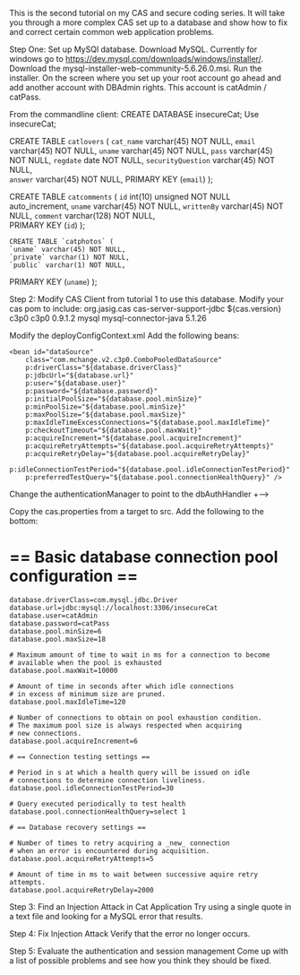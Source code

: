 This is the second tutorial on my CAS and secure coding series.  It will take you through a more complex CAS set up to a database and show how to fix and correct certain common web application problems.

Step One:  Set up MySQl database.
Download MySQL.  Currently for windows go to https://dev.mysql.com/downloads/windows/installer/.  Download the mysql-installer-web-community-5.6.26.0.msi.  Run the installer.  On the screen where you set up your root account go ahead and add another account with DBAdmin rights.  This account is catAdmin / catPass.

From the commandline client:
CREATE DATABASE insecureCat;
Use insecureCat;

CREATE TABLE `catlovers` (
  `cat_name` varchar(45) NOT NULL,
  `email` varchar(45) NOT NULL,
  `uname` varchar(45) NOT NULL,
  `pass` varchar(45) NOT NULL,
  `regdate` date NOT NULL,
  `securityQuestion` varchar(45) NOT NULL,  
  `answer` varchar(45) NOT NULL, 
  PRIMARY KEY  (`email`)
);

CREATE TABLE `catcomments` (
	`id` int(10) unsigned NOT NULL auto_increment,
	`uname` varchar(45) NOT NULL,
	`writtenBy` varchar(45) NOT NULL,
	`comment` varchar(128) NOT NULL,  
	PRIMARY KEY  (`id`)
);

	CREATE TABLE `catphotos` (
	`uname` varchar(45) NOT NULL,
	`private` varchar(1) NOT NULL,
	`public` varchar(1) NOT NULL,  
  PRIMARY KEY  (`uname`)
);

Step 2:  Modify CAS Client from tutorial 1 to use this database.
Modify your cas pom to include:
		<dependency>
			<groupId>org.jasig.cas</groupId>
			<artifactId>cas-server-support-jdbc</artifactId>
			<version>${cas.version}</version>
		</dependency>
		<dependency>
			<groupId>c3p0</groupId>
			<artifactId>c3p0</artifactId>
			<version>0.9.1.2</version>
		</dependency>
		<dependency>
        <groupId>mysql</groupId>
        <artifactId>mysql-connector-java</artifactId>
        <version>5.1.26</version>
    </dependency>

Modify the deployConfigContext.xml
Add the following beans:
	<bean id="passwordEncoder"
      class="org.jasig.cas.authentication.handler.PlainTextPasswordEncoder" />

<bean id="dbAuthHandler"
      class="org.jasig.cas.adaptors.jdbc.SearchModeSearchDatabaseAuthenticationHandler"
      p:dataSource-ref="dataSource"
      p:passwordEncoder-ref="passwordEncoder"
      p:tableUsers="catlovers"
      p:fieldUser="uname"
      p:fieldPassword="pass" />
	
	<bean id="dataSource"
		class="com.mchange.v2.c3p0.ComboPooledDataSource"
		p:driverClass="${database.driverClass}"
		p:jdbcUrl="${database.url}"
		p:user="${database.user}"
		p:password="${database.password}"
		p:initialPoolSize="${database.pool.minSize}"
		p:minPoolSize="${database.pool.minSize}"
		p:maxPoolSize="${database.pool.maxSize}"
		p:maxIdleTimeExcessConnections="${database.pool.maxIdleTime}"
		p:checkoutTimeout="${database.pool.maxWait}"
		p:acquireIncrement="${database.pool.acquireIncrement}"
		p:acquireRetryAttempts="${database.pool.acquireRetryAttempts}"
		p:acquireRetryDelay="${database.pool.acquireRetryDelay}"
		p:idleConnectionTestPeriod="${database.pool.idleConnectionTestPeriod}"
		p:preferredTestQuery="${database.pool.connectionHealthQuery}" />

Change the authenticationManager to point to the dbAuthHandler
      +-->
    <bean id="authenticationManager" class="org.jasig.cas.authentication.PolicyBasedAuthenticationManager">
        <constructor-arg>
            <map>
                <!--
                   | IMPORTANT
                   | Every handler requires a unique name.
                   | If more than one instance of the same handler class is configured, you must explicitly
                   | set its name to something other than its default name (typically the simple class name).
                   -->
                <entry key-ref="proxyAuthenticationHandler" value-ref="proxyPrincipalResolver" />
                <entry key-ref="dbAuthHandler" value-ref="primaryPrincipalResolver" />
            </map>
        </constructor-arg>

Copy the cas.properties from a target to src.  Add the following to the bottom:
# == Basic database connection pool configuration ==
    database.driverClass=com.mysql.jdbc.Driver
    database.url=jdbc:mysql://localhost:3306/insecureCat
    database.user=catAdmin
    database.password=catPass
    database.pool.minSize=6
    database.pool.maxSize=18
     
    # Maximum amount of time to wait in ms for a connection to become
    # available when the pool is exhausted
    database.pool.maxWait=10000
     
    # Amount of time in seconds after which idle connections
    # in excess of minimum size are pruned.
    database.pool.maxIdleTime=120
     
    # Number of connections to obtain on pool exhaustion condition.
    # The maximum pool size is always respected when acquiring
    # new connections.
    database.pool.acquireIncrement=6
     
    # == Connection testing settings ==
     
    # Period in s at which a health query will be issued on idle
    # connections to determine connection liveliness.
    database.pool.idleConnectionTestPeriod=30
     
    # Query executed periodically to test health
    database.pool.connectionHealthQuery=select 1
     
    # == Database recovery settings ==
     
    # Number of times to retry acquiring a _new_ connection
    # when an error is encountered during acquisition.
    database.pool.acquireRetryAttempts=5
     
    # Amount of time in ms to wait between successive aquire retry attempts.
    database.pool.acquireRetryDelay=2000

	
Step 3:  Find an Injection Attack in Cat Application
Try using a single quote in a text file and looking for a MySQL error that results.

Step 4:  Fix Injection Attack
Verify that the error no longer occurs.

Step 5:  Evaluate the authentication and session management
Come up with a list of possible problems and see how you think they should be fixed.
